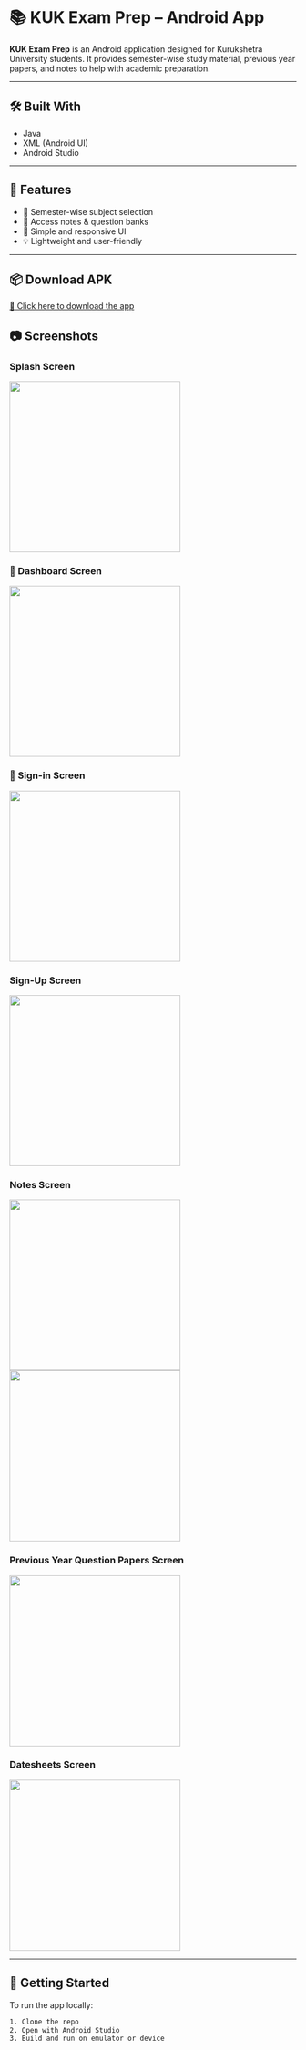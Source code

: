 # 📚 KUK Exam Prep – Android App

**KUK Exam Prep** is an Android application designed for Kurukshetra University students. It provides semester-wise study material, previous year papers, and notes to help with academic preparation.

---

## 🛠️ Built With
- Java
- XML (Android UI)
- Android Studio

---

## 📲 Features
- 📘 Semester-wise subject selection
- 📄 Access notes & question banks
- 🎯 Simple and responsive UI
- 💡 Lightweight and user-friendly

---
## 📦 Download APK

[🔗 Click here to download the app](app/build/outputs/apk/debug/app-debug.apk)

## 📷 Screenshots

### Splash Screen
<img src="assets/splash.jpeg" width="300" />

### 🧭 Dashboard Screen
<img src="assets/Dashboard.jpeg" width="300" />

### 🔐 Sign-in Screen
<img src="assets/Signin.jpeg" width="300" />

### Sign-Up Screen
<img src="assets/signup.jpeg" width="300" />

### Notes Screen
<img src="assets/Notes1.jpeg" width="300" />
<img src="assets/Notes2.jpeg" width="300" />

### Previous Year Question Papers Screen
<img src="assets/pyqs.jpeg" width="300" />

### Datesheets Screen
<img src="assets/pyqs.jpeg" width="300" />

---

## 🚀 Getting Started

To run the app locally:

```bash
1. Clone the repo
2. Open with Android Studio
3. Build and run on emulator or device
